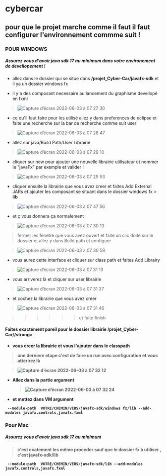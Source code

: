 # cybercar

## pour que le projet marche comme il faut il faut configurer l'environnement commme suit !  


### POUR WINDOWS
##### Assurez vous d'avoir java sdk 17 au minimum dans votre environement de devellopement ! 

- allez dans le dossier qui se situe dans <strong>/projet_Cyber-Car/javafx-sdk</strong> et il ya un dossier windows fx 

- il y'a des composant necessaire au lancement du graphisme devellopé en fxml 


> ![Capture d’écran 2022-06-03 à 07 27 30](https://user-images.githubusercontent.com/94891556/171781188-a0ba6c72-7db3-48e3-b3a6-ed2b33a36323.png)


- ce qu'il faut faire pour les utilisé allez y dans preferences de eclipse et faite une recherche sur la bar de recherche comme suit <quote>user</quote>



> ![Capture d’écran 2022-06-03 à 07 28 47](https://user-images.githubusercontent.com/94891556/171781658-b4631e4d-ed83-44fc-bcab-40e22f006a01.png)


- allez sur java/Build Path/User Librairie 



> ![Capture d’écran 2022-06-03 à 07 29 10](https://user-images.githubusercontent.com/94891556/171781853-1955b487-38aa-402e-a50c-c98e9e262d85.png)



- cliquer sur new pour ajouter une nouvelle librairie utilisateur et nommer le "javaFx" par exemple et valider ! 

> ![Capture d’écran 2022-06-03 à 07 29 53](https://user-images.githubusercontent.com/94891556/171781968-93b088b5-b8df-4a2c-a422-a1ad5a87647d.png)


- cliquer ensuite la librairie que vous avez creer et faites Add External JARs  et ajouter les composant se situant dans le dossier windows fx > <strong>lib</strong>

> ![Capture d’écran 2022-06-03 à 07 47 56](https://user-images.githubusercontent.com/94891556/171782278-463237a0-9192-4dc9-b531-318e37fc6ca2.png)

- et ç vous donnera ça normalement 

> ![Capture d’écran 2022-06-03 à 07 30 13](https://user-images.githubusercontent.com/94891556/171782476-94a1b897-90fd-4676-9c39-4aeab91e584b.png)


> fermer les fenetre que vous avez ouvert et faite un clic doite sur le dossier et allez y dans Build path et configure 


> ![Capture d’écran 2022-06-03 à 07 30 58](https://user-images.githubusercontent.com/94891556/171782817-7d86d5b0-cbef-446b-aa5d-0ff836102701.png)


- vous aurez cette interface et cliquer sur class path et faites  Add Librairy 

> ![Capture d’écran 2022-06-03 à 07 31 13](https://user-images.githubusercontent.com/94891556/171783026-30477927-a22e-4c38-b262-3bc83f2d6553.png)


 - vous arriverez là et cliquer sur user librairie 


> ![Capture d’écran 2022-06-03 à 07 31 37](https://user-images.githubusercontent.com/94891556/171783100-c1eb66d2-d212-40e3-8462-e81b5e024ba6.png)


- et cochez la librairie que vous avez creer 

> ![Capture d’écran 2022-06-03 à 07 31 46](https://user-images.githubusercontent.com/94891556/171783225-301ef183-8b2e-4a2f-88c6-978c787ed959.png)


>>>>>> et faite finish 


#### Faites exactement pareil  pour le dossier librairie  <strong>/projet_Cyber-Car//strong> 
  - vous creer la librairie et vous l'ajouter dans le classpath 

 
> une derniere etape c'est de faire un run avec configuration et vous atterirez là 
  
  >![Capture d’écran 2022-06-03 à 07 32 12](https://user-images.githubusercontent.com/94891556/171783680-ac573471-c912-48fc-adb4-47155f56798d.png)
    
  
- Allez dans la partie argument 
  
  
  >![Capture d’écran 2022-06-03 à 07 32 24](https://user-images.githubusercontent.com/94891556/171783839-57cbf6b3-aa61-4065-86f4-3cabfe7b83d8.png)
  
    
- et mettez dans VM argument
  
  
  
```
 --module-path 	VOTRE/CHEMIN/VERS/javafx-sdk/windows fx/lib --add-modules javafx.controls,javafx.fxml
```
  
### Pour Mac 
##### Assurez vous d'avoir java sdk 17 au minimum 
  
  > c'est ecatement les même proceder sauf que le dossier fx à utiliser , c'est javafx-sdk/lib 

  
```
 --module-path 	VOTRE/CHEMIN/VERS/javafx-sdk/lib --add-modules javafx.controls,javafx.fxml
``` 
  
  
  

